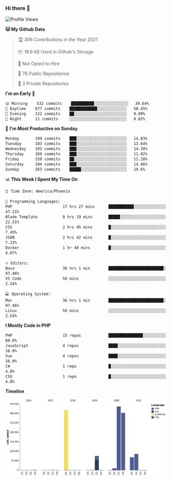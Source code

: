 ### Hi there 👋

<!--START_SECTION:waka-->
![Profile Views](http://img.shields.io/badge/Profile%20Views-0-blue)

**🐱 My Github Data** 

> 🏆 306 Contributions in the Year 2021
 > 
> 📦 19.6 kB Used in Github's Storage 
 > 
> 🚫 Not Opted to Hire
 > 
> 📜 76 Public Repositories 
 > 
> 🔑 3 Private Repositories  
 > 
**I'm an Early 🐤** 

```text
🌞 Morning    532 commits    ██████████░░░░░░░░░░░░░░░   39.64% 
🌆 Daytime    677 commits    ████████████░░░░░░░░░░░░░   50.45% 
🌃 Evening    122 commits    ██░░░░░░░░░░░░░░░░░░░░░░░   9.09% 
🌙 Night      11 commits     ░░░░░░░░░░░░░░░░░░░░░░░░░   0.82%

```
📅 **I'm Most Productive on Sunday** 

```text
Monday       199 commits    ███░░░░░░░░░░░░░░░░░░░░░░   14.83% 
Tuesday      183 commits    ███░░░░░░░░░░░░░░░░░░░░░░   13.64% 
Wednesday    193 commits    ███░░░░░░░░░░░░░░░░░░░░░░   14.38% 
Thursday     160 commits    ███░░░░░░░░░░░░░░░░░░░░░░   11.92% 
Friday       150 commits    ██░░░░░░░░░░░░░░░░░░░░░░░   11.18% 
Saturday     194 commits    ███░░░░░░░░░░░░░░░░░░░░░░   14.46% 
Sunday       263 commits    █████░░░░░░░░░░░░░░░░░░░░   19.6%

```


📊 **This Week I Spent My Time On** 

```text
⌚︎ Time Zone: America/Phoenix

💬 Programming Languages: 
PHP                      17 hrs 27 mins      ███████████░░░░░░░░░░░░░░   47.21% 
Blade Template           8 hrs 19 mins       █████░░░░░░░░░░░░░░░░░░░░   22.51% 
CSS                      2 hrs 45 mins       █░░░░░░░░░░░░░░░░░░░░░░░░   7.45% 
JSON                     2 hrs 42 mins       █░░░░░░░░░░░░░░░░░░░░░░░░   7.33% 
Docker                   1 hr 48 mins        █░░░░░░░░░░░░░░░░░░░░░░░░   4.87%

🔥 Editors: 
Nova                     36 hrs 1 min        ████████████████████████░   97.46% 
VS Code                  56 mins             ░░░░░░░░░░░░░░░░░░░░░░░░░   2.54%

💻 Operating System: 
Mac                      36 hrs 1 min        ████████████████████████░   97.46% 
Linux                    56 mins             ░░░░░░░░░░░░░░░░░░░░░░░░░   2.54%

```

**I Mostly Code in PHP** 

```text
PHP                      15 repos            ███████████████░░░░░░░░░░   60.0% 
JavaScript               4 repos             ████░░░░░░░░░░░░░░░░░░░░░   16.0% 
Vue                      4 repos             ████░░░░░░░░░░░░░░░░░░░░░   16.0% 
C#                       1 repo              █░░░░░░░░░░░░░░░░░░░░░░░░   4.0% 
CSS                      1 repo              █░░░░░░░░░░░░░░░░░░░░░░░░   4.0%

```


**Timeline**

![Chart not found](https://raw.githubusercontent.com/mikebronner/mikebronner/master/charts/bar_graph.png) 


<!--END_SECTION:waka-->

<!--
**mikebronner/mikebronner** is a ✨ _special_ ✨ repository because its `README.md` (this file) appears on your GitHub profile.

Here are some ideas to get you started:

- 🔭 I’m currently working on ...
- 🌱 I’m currently learning ...
- 👯 I’m looking to collaborate on ...
- 🤔 I’m looking for help with ...
- 💬 Ask me about ...
- 📫 How to reach me: ...
- 😄 Pronouns: ...
- ⚡ Fun fact: ...
-->
